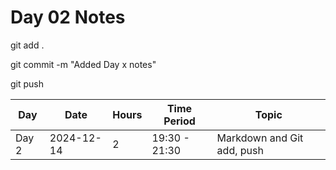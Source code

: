 # Day 02 Notes


git add .

git commit -m "Added Day x notes"

git push


| Day   | Date       | Hours | Time Period  | Topic                      |
|-------|------------|-------|--------------|----------------------------|
| Day 2 | 2024-12-14 | 2     | 19:30 - 21:30 | Markdown and Git add, push |
